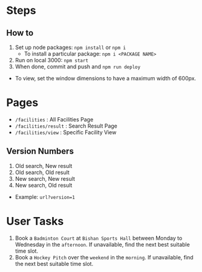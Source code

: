 # Steps

## How to

1. Set up node packages: `npm install` or `npm i`
   - To install a particular package: `npm i <PACKAGE NAME>`
2. Run on local 3000: `npm start`
3. When done, commit and push and `npm run deploy`

- To view, set the window dimensions to have a maximum width of 600px.

# Pages

- `/facilities` : All Facilities Page
- `/facilities/result` : Search Result Page
- `/facilities/view` : Specific Facility View

## Version Numbers

1. Old search, New result
2. Old search, Old result
3. New search, New result
4. New search, Old result

- Example: `url?version=1`

# User Tasks

1. Book a `Badminton Court` at `Bishan Sports Hall` between Monday to Wednesday in the `afternoon`. If unavailable, find the next best suitable time slot.
2. Book a `Hockey Pitch` over the `weekend` in the `morning`. If unavailable, find the next best suitable time slot.
